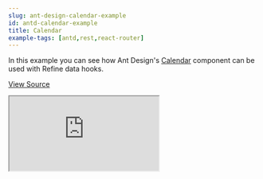 ```yaml
---
slug: ant-design-calendar-example
id: antd-calendar-example
title: Calendar
example-tags: [antd,rest,react-router]
---
```


In this example you can see how Ant Design's [Calendar](https://ant.design/components/calendar) component can be used with Refine data hooks.

[View Source](https://github.com/pankod/refine/tree/master/examples/calendar)

<iframe loading="lazy" src="https://stackblitz.com//github/pankod/refine/tree/master/examples/calendar?embed=1&view=preview&theme=dark&preset=node"
    style={{width: "100%", height:"80vh", border: "0px", borderRadius: "8px", overflow:"hidden"}}
    title="refine-tutorial"
></iframe>